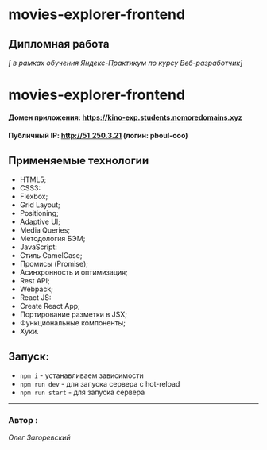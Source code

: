 # movies-explorer-frontend
## Дипломная работа
*[ в рамках обучения Яндекс-Практикум по курсу Веб-разработчик]*


# movies-explorer-frontend

#### Домен приложения: https://kino-exp.students.nomoredomains.xyz
#### Публичный IP: http://51.250.3.21 (логин: pboul-ooo)

## Применяемые технологии

* HTML5;
* CSS3:
* Flexbox;
* Grid Layout;
* Positioning;
* Adaptive UI;
* Media Queries;
* Методология БЭМ;
* JavaScript:
* Стиль CamelCase;
* Промисы (Promise);
* Асинхронность и оптимизация;
* Rest API;
* Webpack;
* React JS:
* Create React App;
* Портирование разметки в JSX;
* Функциональные компоненты;
* Хуки.


## Запуск:

* `npm i` - устанавливаем зависимости
* `npm run dev` - для запуска сервера с hot-reload
* `npm run start` - для запуска сервера

---

 ### Автор :
 *Олег Загоревский*
